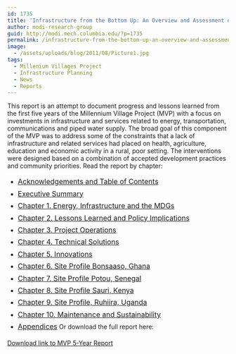 ```yaml
---
id: 1735
title: 'Infrastructure from the Bottom Up: An Overview and Assessment of the Millennium Village Project Energy and Infrastructure Sector after Five Years'
author: modi-research-group
guid: http://modi.mech.columbia.edu/?p=1735
permalink: /infrastructure-from-the-bottom-up-an-overview-and-assessment-of-the-millennium-village-project-energy-and-infrastructure-sector-after-five-years/
image:
  - /assets/uploads/blog/2011/08/Picture1.jpg
tags:
  - Millenium Villages Project
  - Infrastructure Planning
  - News
  - Reports
---
```

This report is an attempt to document progress and lessons learned from the first five years of the Millennium Village Project (MVP) with a focus on investments in infrastructure and services related to energy, transportation, communications and piped water supply. The broad goal of this component of the MVP was to address some of the constraints that a lack of infrastructure and related services had placed on health, agriculture, education and economic activity in a rural, poor setting. The interventions were designed based on a combination of accepted development practices and community priorities. Read the report by chapter: 

  * <a style="line-height: 1.714285714; font-size: 1rem;" href="/assets/uploads/blog/2013/06/Acknowledgements-and-Table-of-Contents.pdf">Acknowledgements and Table of Contents</a>
  * <a style="line-height: 1.714285714; font-size: 1rem;" href="/assets/uploads/blog/2013/06/Executive-Summary.pdf">Executive Summary</a>
  * <a style="line-height: 1.714285714; font-size: 1rem;" href="/assets/uploads/blog/2013/06/Chapter-1.-Energy-Infrastructure-and-the-MDGs.pdf">Chapter 1. Energy, Infrastructure and the MDGs</a>
  * <a style="line-height: 1.714285714; font-size: 1rem;" href="/assets/uploads/blog/2013/06/Chapter-2.-Lessons-Learned-and-Policy-Implications.pdf">Chapter 2. Lessons Learned and Policy Implications</a>
  * <a style="line-height: 1.714285714; font-size: 1rem;" href="/assets/uploads/blog/2013/06/Chapter-3.-Project-Operations.pdf">Chapter 3. Project Operations</a>
  * <a style="line-height: 1.714285714; font-size: 1rem;" href="/assets/uploads/blog/2013/06/Chapter-4.-Technical-Solutions.pdf">Chapter 4. Technical Solutions</a>
  * <a style="line-height: 1.714285714; font-size: 1rem;" href="/assets/uploads/blog/2013/06/Chapter-5.-Innovations.pdf">Chapter 5. Innovations</a>
  * <a style="line-height: 1.714285714; font-size: 1rem;" href="/assets/uploads/blog/2013/06/Chapter-6.-Site-Profile-Bonsaaso-Ghana.pdf">Chapter 6. Site Profile Bonsaaso, Ghana</a>
  * <a style="line-height: 1.714285714; font-size: 1rem;" href="/assets/uploads/blog/2013/06/Chapter-7.-Site-Profile-Potou-Senegal.pdf">Chapter 7. Site Profile Potou, Senegal</a>
  * <a style="line-height: 1.714285714; font-size: 1rem;" href="/assets/uploads/blog/2013/06/Chapter-8.-Site-Profile-Sauri-Kenya.pdf">Chapter 8. Site Profile Sauri, Kenya</a>
  * <a style="line-height: 1.714285714; font-size: 1rem;" href="/assets/uploads/blog/2013/06/Chapter-9.-Site-Profile-Ruhiira-Uganda.pdf">Chapter 9. Site Profile, Ruhiira, Uganda</a>
  * <a style="line-height: 1.714285714; font-size: 1rem;" href="/assets/uploads/blog/2013/06/Chapter-10.-Maintenance-and-Sustainability.pdf">Chapter 10. Maintenance and Sustainability</a>
  * <a style="line-height: 1.714285714; font-size: 1rem;" href="/assets/uploads/blog/2013/06/Appendices.pdf">Appendices</a> Or download the full report here: 

<a title="Infrastructure from the bottom Up- Five Year Report" href="/assets/uploads/blog/2012/06//Infrastructure_and_Energy_Report_WEB.pdf" target="_blank">Download link to MVP 5-Year Report</a>
